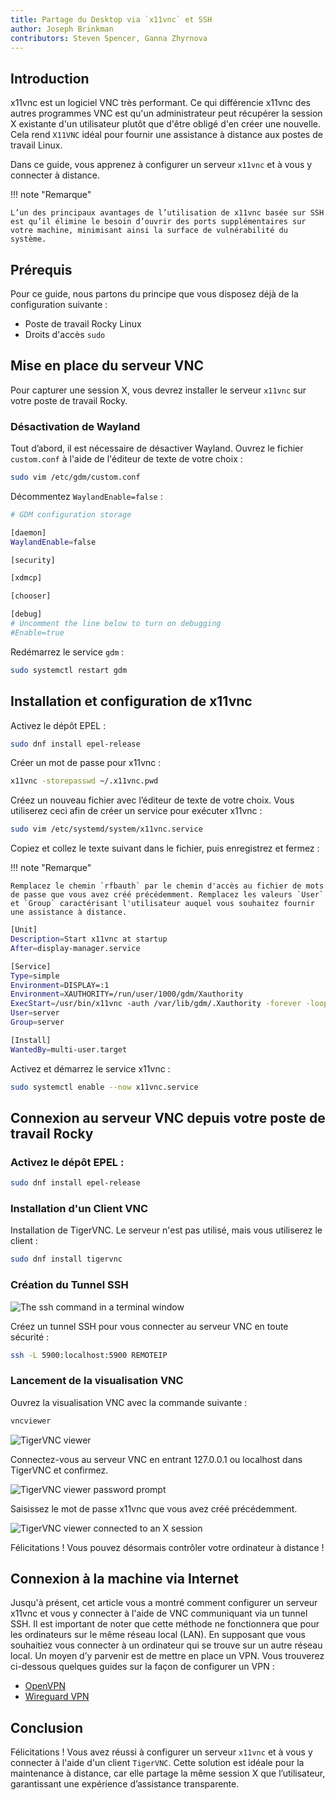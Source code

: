 ```yaml
---
title: Partage du Desktop via `x11vnc` et SSH
author: Joseph Brinkman
contributors: Steven Spencer, Ganna Zhyrnova
---
```


## Introduction

x11vnc est un logiciel VNC très performant. Ce qui différencie x11vnc des autres programmes VNC est qu'un administrateur peut récupérer la session X existante d'un utilisateur plutôt que d'être obligé d'en créer une nouvelle. Cela rend `X11VNC` idéal pour fournir une assistance à distance aux postes de travail Linux.

Dans ce guide, vous apprenez à configurer un serveur `x11vnc` et à vous y connecter à distance.

!!! note "Remarque"

```
L’un des principaux avantages de l’utilisation de x11vnc basée sur SSH est qu’il élimine le besoin d’ouvrir des ports supplémentaires sur votre machine, minimisant ainsi la surface de vulnérabilité du système.
```

## Prérequis

Pour ce guide, nous partons du principe que vous disposez déjà de la configuration suivante :

- Poste de travail Rocky Linux
- Droits d'accès `sudo`

## Mise en place du serveur VNC

Pour capturer une session X, vous devrez installer le serveur `x11vnc` sur votre poste de travail Rocky.

### Désactivation de Wayland

Tout d’abord, il est nécessaire de désactiver Wayland. Ouvrez le fichier `custom.conf` à l'aide de l'éditeur de texte de votre choix :

```bash
sudo vim /etc/gdm/custom.conf
```

Décommentez `WaylandEnable=false` :

```bash
# GDM configuration storage

[daemon]
WaylandEnable=false

[security]

[xdmcp]

[chooser]

[debug]
# Uncomment the line below to turn on debugging
#Enable=true
```

Redémarrez le service `gdm` :

```bash
sudo systemctl restart gdm
```

## Installation et configuration de x11vnc

Activez le dépôt EPEL :

```bash
sudo dnf install epel-release
```

Créer un mot de passe pour x11vnc :

```bash
x11vnc -storepasswd ~/.x11vnc.pwd
```

Créez un nouveau fichier avec l’éditeur de texte de votre choix. Vous utiliserez ceci afin de créer un service pour exécuter x11vnc :

```bash
sudo vim /etc/systemd/system/x11vnc.service
```

Copiez et collez le texte suivant dans le fichier, puis enregistrez et fermez :

!!! note "Remarque"

```
Remplacez le chemin `rfbauth` par le chemin d'accès au fichier de mots de passe que vous avez créé précédemment. Remplacez les valeurs `User` et `Group` caractérisant l'utilisateur auquel vous souhaitez fournir une assistance à distance.
```

```bash
[Unit]
Description=Start x11vnc at startup
After=display-manager.service

[Service]
Type=simple
Environment=DISPLAY=:1
Environment=XAUTHORITY=/run/user/1000/gdm/Xauthority
ExecStart=/usr/bin/x11vnc -auth /var/lib/gdm/.Xauthority -forever -loop -noxdamage -repeat -rfbauth /home/server/.x11vnc.pwd -rfbport 5900 -shared
User=server
Group=server

[Install]
WantedBy=multi-user.target
```

Activez et démarrez le service x11vnc :

```bash
sudo systemctl enable --now x11vnc.service
```

## Connexion au serveur VNC depuis votre poste de travail Rocky

### Activez le dépôt EPEL :

```bash
sudo dnf install epel-release
```

### Installation d'un Client VNC

Installation de TigerVNC. Le serveur n'est pas utilisé, mais vous utiliserez le client :

```bash
sudo dnf install tigervnc
```

### Création du Tunnel SSH

![The ssh command in a terminal window](images/x11vnc_plus_ssh_lan_images/vnc_ssh_tunnel.webp)

Créez un tunnel SSH pour vous connecter au serveur VNC en toute sécurité :

```bash
ssh -L 5900:localhost:5900 REMOTEIP
```

### Lancement de la visualisation VNC

Ouvrez la visualisation VNC avec la commande suivante :

```bash
vncviewer
```

![TigerVNC viewer](images/x11vnc_plus_ssh_lan_images/vnc_viewer.webp)

Connectez-vous au serveur VNC en entrant 127.0.0.1 ou localhost dans TigerVNC et confirmez.

![TigerVNC viewer password prompt](images/x11vnc_plus_ssh_lan_images/vnc_viewer_password.webp)

Saisissez le mot de passe x11vnc que vous avez créé précédemment.

![TigerVNC viewer connected to an X session](images/x11vnc_plus_ssh_lan_images/x11vnc_over_ssh_lan_conclusion.webp)

Félicitations ! Vous pouvez désormais contrôler votre ordinateur à distance !

## Connexion à la machine via Internet

Jusqu'à présent, cet article vous a montré comment configurer un serveur x11vnc et vous y connecter à l'aide de VNC communiquant via un tunnel SSH. Il est important de noter que cette méthode ne fonctionnera que pour les ordinateurs sur le même réseau local (LAN). En supposant que vous souhaitiez vous connecter à un ordinateur qui se trouve sur un autre réseau local. Un moyen d’y parvenir est de mettre en place un VPN. Vous trouverez ci-dessous quelques guides sur la façon de configurer un VPN :

- [OpenVPN](https://docs.rockylinux.org/guides/security/openvpn/)
- [Wireguard VPN](https://docs.rockylinux.org/guides/security/wireguard_vpn/)

## Conclusion

Félicitations ! Vous avez réussi à configurer un serveur `x11vnc` et à vous y connecter à l'aide d'un client `TigerVNC`. Cette solution est idéale pour la maintenance à distance, car elle partage la même session X que l’utilisateur, garantissant une expérience d’assistance transparente.
